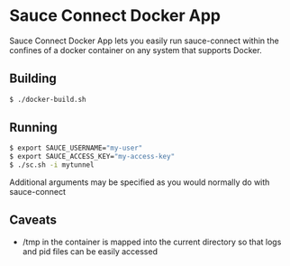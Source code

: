 # Sauce Connect Docker App

Sauce Connect Docker App lets you easily run sauce-connect within the confines of a docker container on any system that supports Docker. 

## Building
```sh
$ ./docker-build.sh
```

## Running
```sh
$ export SAUCE_USERNAME="my-user"
$ export SAUCE_ACCESS_KEY="my-access-key"
$ ./sc.sh -i mytunnel
```

Additional arguments may be specified as you would normally do with sauce-connect

## Caveats
- /tmp in the container is mapped into the current directory so that logs and pid files can be easily accessed
